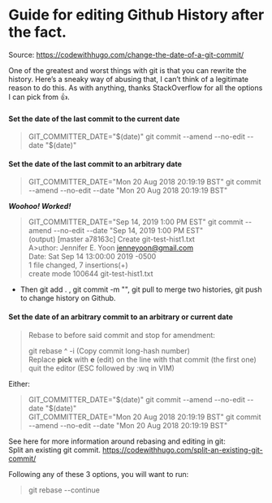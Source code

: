 # Guide for editing Github History after the fact.   

Source:  https://codewithhugo.com/change-the-date-of-a-git-commit/  

One of the greatest and worst things with git is that you can rewrite the history. Here’s a sneaky way of abusing that, I can’t think of a legitimate reason to do this.  As with anything, thanks StackOverflow for all the options I can pick from 👍.  

#### Set the date of the last commit to the current date  
>GIT_COMMITTER_DATE="$(date)" git commit --amend --no-edit --date "$(date)"  

#### Set the date of the last commit to an arbitrary date  
>GIT_COMMITTER_DATE="Mon 20 Aug 2018 20:19:19 BST" git commit --amend --no-edit --date "Mon 20 Aug 2018 20:19:19 BST"  
  
  ***Woohoo! Worked!***
>GIT_COMMITTER_DATE="Sep 14, 2019 1:00 PM EST" git commit --amend --no-edit --date "Sep 14, 2019 1:00 PM EST"    
> (output)
>[master a78163c] Create git-test-hist1.txt                                                     
>A>uthor: Jennifer E. Yoon <jenneyoon@gmail.com>                                                
>Date: Sat Sep 14 13:00:00 2019 -0500                                                          
>1 file changed, 7 insertions(+)                                                              
>create mode 100644 git-test-hist1.txt 

 * Then git add . , git commit -m "", git pull to merge two histories, git push to change history on Github.  

#### Set the date of an arbitrary commit to an arbitrary or current date  
>Rebase to before said commit and stop for amendment:  
>
>git rebase <commit-hash>^ -i  (Copy commit long-hash number)  
>Replace **pick** with **e** (edit) on the line with that commit (the first one)  
>quit the editor (ESC followed by :wq in VIM)  

Either:
>GIT_COMMITTER_DATE="$(date)" git commit --amend --no-edit --date "$(date)"  
>GIT_COMMITTER_DATE="Mon 20 Aug 2018 20:19:19 BST" git commit --amend --no-edit --date "Mon 20 Aug 2018 20:19:19 BST"  

See here for more information around rebasing and editing in git:  
Split an existing git commit. https://codewithhugo.com/split-an-existing-git-commit/  

Following any of these 3 options, you will want to run:  
>git rebase --continue  
